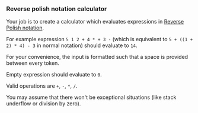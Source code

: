 ### Reverse polish notation calculator

Your job is to create a calculator which evaluates expressions in [Reverse Polish notation](http://en.wikipedia.org/wiki/Reverse_Polish_notation).

For example expression `5 1 2 + 4 * + 3 -` (which is equivalent to `5 + ((1 + 2) * 4) - 3` in normal notation) should evaluate to `14`.

For your convenience, the input is formatted such that a space is provided between every token.

Empty expression should evaluate to `0`.

Valid operations are `+`, `-`, `*`, `/`.

You may assume that there won't be exceptional situations (like stack underflow or division by zero).



